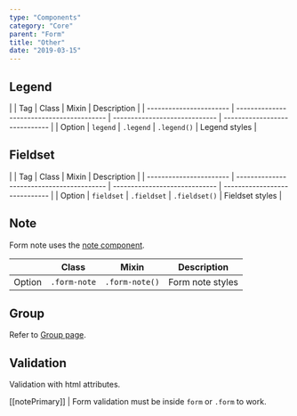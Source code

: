```yaml
---
type: "Components"
category: "Core"
parent: "Form"
title: "Other"
date: "2019-03-15"
---
```


## Legend

<div class="table-scroll">

|                         | Tag                                     | Class                                     | Mixin                       | Description                   |
| ----------------------- | ----------------------------------------- | ----------------------------- | ----------------------------- |
| Option                  | `legend` | `.legend`                 | `.legend()`        | Legend styles            |

</div>

<demo>
  <demovanilla src="vanilla/components/core/form/legend">
  </demovanilla>
</demo>

## Fieldset

<div class="table-scroll">

|                         | Tag                                     | Class                                     | Mixin                       | Description                   |
| ----------------------- | ----------------------------------------- | ----------------------------- | ----------------------------- |
| Option                  | `fieldset` | `.fieldset`                 | `.fieldset()`        | Fieldset styles            |

</div>

<demo>
  <demovanilla src="vanilla/components/core/form/fieldset">
  </demovanilla>
</demo>

## Note

Form note uses the [note component](/core/note).

<div class="table-scroll">

|                         | Class                                     | Mixin                       | Description                   |
| ----------------------- | ----------------------------------------- | ----------------------------- | ----------------------------- |
| Option                  | `.form-note`                 | `.form-note()`        | Form note styles            |

</div>

<demo>
  <demovanilla src="vanilla/components/core/form/note">
  </demovanilla>
</demo>

## Group

Refer to [Group page](/core/group#usage-input).

## Validation

Validation with html attributes.

[[notePrimary]]
| Form validation must be inside `form` or `.form` to work.

<demo>
  <demovanilla src="vanilla/components/core/form/validation-default">
  </demovanilla>
  <demovanilla src="vanilla/components/core/form/validation-inverse">
  </demovanilla>
</demo>
